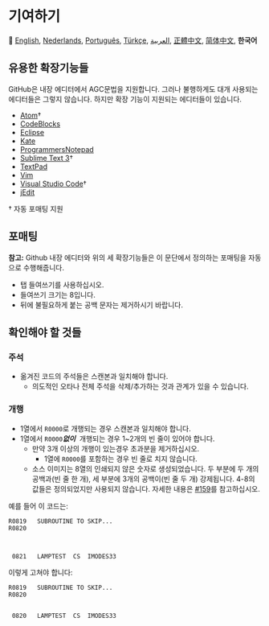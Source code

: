 # 기여하기

:crossed_flags:
[English][EN],
[Nederlands][NL],
[Português][PT_BR],
[Türkçe][TR],
[العربية][AR],
[正體中文][ZH_TW],
[简体中文][ZH_CN],
**한국어**

[AR]:CONTRIBUTING.ar.md
[EN]:CONTRIBUTING.md
[KO_KR]:CONTRIBUTING.ko_kr.md
[PT_BR]:CONTRIBUTING.pt_br.md
[TR]:CONTRIBUTING.tr.md
[ZH_CN]:CONTRIBUTING.zh_cn.md
[ZH_TW]:CONTRIBUTING.zh_tw.md
[NL]:CONTRIBUTING.nl.md

## 유용한 확장기능들
GitHub은 내장 에디터에서 AGC문법을 지원합니다.
그러나 불행하게도 대개 사용되는 에디터들은 그렇지 않습니다.
하지만 확장 기능이 지원되는 에디터들이 있습니다.

- [Atom][Atom]†
- [CodeBlocks][CodeBlocks]
- [Eclipse][Eclipse]
- [Kate][Kate]
- [ProgrammersNotepad][ProgrammersNotepad]
- [Sublime Text 3][Sublime Text]†
- [TextPad][TextPad]
- [Vim][Vim]
- [Visual Studio Code][VisualStudioCode]†
- [jEdit][jEdit]

† 자동 포매팅 지원

[Atom]:https://github.com/Alhadis/language-agc
[CodeBlocks]:https://github.com/virtualagc/virtualagc/tree/master/Contributed/SyntaxHighlight/CodeBlocks
[Eclipse]:https://github.com/virtualagc/virtualagc/tree/master/Contributed/SyntaxHighlight/Eclipse
[Kate]:https://github.com/virtualagc/virtualagc/tree/master/Contributed/SyntaxHighlight/Kate
[ProgrammersNotepad]:https://github.com/virtualagc/virtualagc/tree/master/Contributed/SyntaxHighlight/ProgrammersNotepad
[Sublime Text]:https://github.com/jimlawton/AGC-Assembly
[TextPad]:https://github.com/virtualagc/virtualagc/tree/master/Contributed/SyntaxHighlight/TextPad
[Vim]:https://github.com/wsdjeg/vim-assembly
[VisualStudioCode]:https://github.com/wopian/agc-assembly
[jEdit]:https://github.com/virtualagc/virtualagc/tree/master/Contributed/SyntaxHighlight/jEdit

## 포매팅
**참고:** Github 내장 에디터와 위의 세 확장기능들은 이 문단에서 정의하는 포매팅을 자동으로 수행해줍니다.

- 탭 들여쓰기를 사용하십시오.
- 들여쓰기 크기는 8입니다.
- 뒤에 불필요하게 붙는 공백 문자는 제거하시기 바랍니다.

## 확인해야 할 것들
### 주석
- 옮겨진 코드의 주석들은 스캔본과 일치해야 합니다.
  - 의도적인 오타나 전체 주석을 삭제/추가하는 것과 관계가 있을 수 있습니다.

### 개행
- 1열에서 `R0000`로 개행되는 경우 스캔본과 일치해야 합니다.
- 1열에서 `R0000`*__없이__*  개행되는 경우 1~2개의 빈 줄이 있어야 합니다.
  - 만약 3개 이상의 개행이 있는경우 초과분을 제거하십시오.
    - 1열에 `R0000`를 포함하는 경우 빈 줄로 치지 않습니다.
  - 소스 이미지는 8열의 인쇄되지 않은 숫자로 생성되었습니다.
  두 부분에 두 개의 공백과(빈 줄 한 개), 세 부분에 3개의 공백이(빈 줄 두 개) 강제됩니다.
  4-8의 값들은 정의되었지만 사용되지 않습니다. 자세한 내용은 [#159][7]를 참고하십시오.

예를 들어 이 코드는:
```plain
R0819   SUBROUTINE TO SKIP...
R0820



 0821   LAMPTEST  CS  IMODES33
```
이렇게 고쳐야 합니다:
```plain
R0819   SUBROUTINE TO SKIP...
R0820


 0820   LAMPTEST  CS  IMODES33
```

[0]:https://github.com/chrislgarry/Apollo-11/pull/new/master
[1]:http://www.ibiblio.org/apollo/ScansForConversion/Luminary099/
[2]:http://www.ibiblio.org/apollo/ScansForConversion/Comanche055/
[6]:https://github.com/wopian/agc-assembly#user-settings
[7]:https://github.com/chrislgarry/Apollo-11/issues/159
